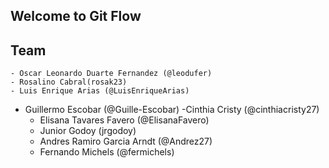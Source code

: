 ## Welcome to Git Flow

## Team
	- Oscar Leonardo Duarte Fernandez (@leodufer)
	- Rosalino Cabral(rosak23)
	- Luis Enrique Arias (@LuisEnriqueArias)
  - Guillermo Escobar (@Guille-Escobar)
	 -Cinthia Cristy (@cinthiacristy27)
	- Elisana Tavares Favero (@ElisanaFavero)
	- Junior Godoy (jrgodoy)
	- Andres Ramiro Garcia Arndt (@Andrez27)
	- Fernando Michels (@fermichels)
